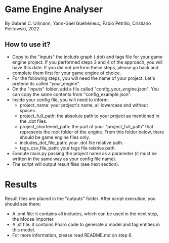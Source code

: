 # Game Engine Analyser
By Gabriel C. Ullmann, Yann-Gaël Guéhéneuc, Fabio Petrillo, Cristiano Politowski, 2022.

## How to use it?
- Copy to the "inputs" the include graph (.dot) and tags file for your game engine project. If you performed steps 3 and 4 of the approach, you will have this date. If you did not perform these steps, please go back and complete them first for your game engine of choice.
- For the following steps, you will need the name of your project. Let's pretend its called "your_engine".
- On the "inputs" folder, add a file called "config_your_engine.json". You can copy the same contents from "config_example.json".
- Inside your config file, you will need to inform:
    - project_name: your project's name, all lowercase and without spaces.
    - project_full_path: the absolute path to your project as mentioned in the .dot files.
    - project_shortened_path: the part of your "project_full_path" that represents the root folder of the engine. From this folder below, there should be game engine files only.
    - includes_dot_file_path: your .dot file relative path.
    - tags_csv_file_path: your tags file relative path.
- Execute main.py passing the project name as a parameter (it must be written in the same way as your config file name).
- The script will output result files (see next section).

# Results
Result files are placed in the "outputs" folder. After script execution, you should see there:
- A .xml file: it contains all includes, which can be used in the next step, the Moose importer.
- A .st file: it contains Pharo code to generate a model and tag entities in this model.
- For more information, please read README.md on step 6.
